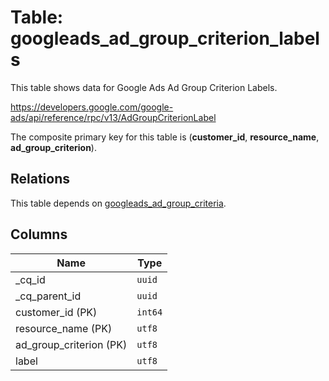 # Table: googleads_ad_group_criterion_labels

This table shows data for Google Ads Ad Group Criterion Labels.

https://developers.google.com/google-ads/api/reference/rpc/v13/AdGroupCriterionLabel

The composite primary key for this table is (**customer_id**, **resource_name**, **ad_group_criterion**).

## Relations

This table depends on [googleads_ad_group_criteria](googleads_ad_group_criteria).

## Columns

| Name          | Type          |
| ------------- | ------------- |
|_cq_id|`uuid`|
|_cq_parent_id|`uuid`|
|customer_id (PK)|`int64`|
|resource_name (PK)|`utf8`|
|ad_group_criterion (PK)|`utf8`|
|label|`utf8`|